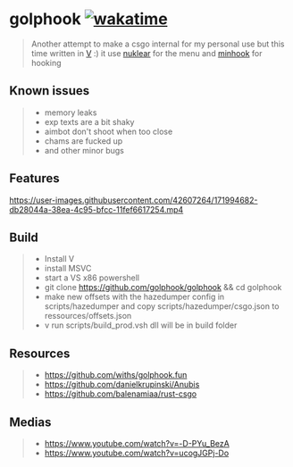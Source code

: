 
# golphook [![wakatime](https://wakatime.com/badge/user/2b86f537-5196-4e3e-8540-a0a78663539d/project/a6ce3541-9e78-429f-9a45-b561c0fb01fd.svg)](https://wakatime.com/badge/user/2b86f537-5196-4e3e-8540-a0a78663539d/project/a6ce3541-9e78-429f-9a45-b561c0fb01fd)

> Another attempt to make a csgo internal for my personal use but this time written in [V](https://vlang.io) :) it use [nuklear](https://github.com/TsudaKageyu/minhook) for the menu and [minhook](https://github.com/TsudaKageyu/minhook) for hooking

Known issues
------------

>- memory leaks
>- exp texts are a bit shaky
>- aimbot don't shoot when too close
>- chams are fucked up
>- and other minor bugs

Features
---------

https://user-images.githubusercontent.com/42607264/171994682-db28044a-38ea-4c95-bfcc-11fef6617254.mp4

Build
-----

>- Install V
>- install MSVC
>- start a VS x86 powershell
>- git clone https://github.com/golphook/golphook && cd golphook
>- make new offsets with the hazedumper config in scripts/hazedumper
   and copy scripts/hazedumper/csgo.json to ressources/offsets.json
>- v run scripts/build_prod.vsh
   dll will be in build folder

Resources
---------

>- https://github.com/withs/golphook.fun
>- https://github.com/danielkrupinski/Anubis
>- https://github.com/balenamiaa/rust-csgo

Medias
------

>- https://www.youtube.com/watch?v=-D-PYu_BezA
>- https://www.youtube.com/watch?v=ucogJGPj-Do

